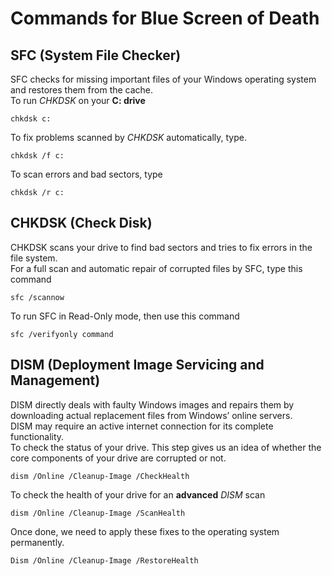 # Commands for Blue Screen of Death

## SFC (System File Checker)
SFC checks for missing important files of your Windows operating system and restores them from the cache.  
To run _CHKDSK_ on your **C: drive**
```
chkdsk c:
```
To fix problems scanned by _CHKDSK_ automatically, type.
```
chkdsk /f c:
```
To scan errors and bad sectors, type
```
chkdsk /r c:
```

## CHKDSK (Check Disk)
CHKDSK scans your drive to find bad sectors and tries to fix errors in the file system.  
For a full scan and automatic repair of corrupted files by SFC, type this command
```
sfc /scannow
```
To run SFC in Read-Only mode, then use this command
```
sfc /verifyonly command
```

## DISM (Deployment Image Servicing and Management)
DISM directly deals with faulty Windows images and repairs them by downloading actual replacement files from Windows’ online servers.  
DISM may require an active internet connection for its complete functionality.  
To check the status of your drive. This step gives us an idea of whether the core components of your drive are corrupted or not.
```
dism /Online /Cleanup-Image /CheckHealth
```
To check the health of your drive for an **advanced** _DISM_ scan
```
dism /Online /Cleanup-Image /ScanHealth
```
Once done, we need to apply these fixes to the operating system permanently.
```
Dism /Online /Cleanup-Image /RestoreHealth
```




